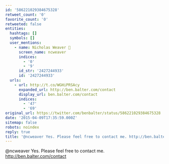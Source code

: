 ```yaml
---
id: '586221029384675328'
retweet_count: '0'
favorite_count: '0'
retweeted: false
entities:
  hashtags: []
  symbols: []
  user_mentions:
    - name: Nicholas Weaver 🫡
      screen_name: ncweaver
      indices:
        - '0'
        - '9'
      id_str: '2427244933'
      id: '2427244933'
  urls:
    - url: http://t.co/WGHiPRSAcy
      expanded_url: http://ben.balter.com/contact
      display_url: ben.balter.com/contact
      indices:
        - '47'
        - '69'
original_url: https://twitter.com/benbalter/status/586221029384675328
date: '2015-04-09T17:35:59.000Z'
sitemap: false
robots: noindex
reply: true
title: '@ncweaver Yes. Please feel free to contact me. http://ben.balter.com/contact'
---
```


@ncweaver Yes. Please feel free to contact me. http://ben.balter.com/contact